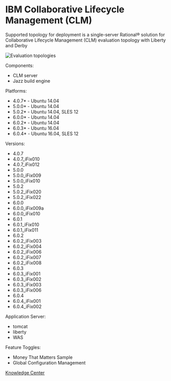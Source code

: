 # IBM Collaborative Lifecycle Management (CLM)

Supported topology for deployment is a single-server Rational® solution for Collaborative Lifecycle Management (CLM) evaluation topology with Liberty and Derby

![Evaluation topologies](https://jazz.net/wiki/pub/Deployment/StandardTopologiesOverview/evaluation.png)

Components:

* CLM server
* Jazz build engine

Platforms:

* 4.0.7* - Ubuntu 14.04
* 5.0.0* - Ubuntu 14.04
* 5.0.2* - Ubuntu 14.04, SLES 12
* 6.0.0* - Ubuntu 14.04
* 6.0.2* - Ubuntu 14.04
* 6.0.3* - Ubuntu 16.04
* 6.0.4* - Ubuntu 16.04, SLES 12

Versions:

* 4.0.7
* 4.0.7_iFix010
* 4.0.7_iFix012
* 5.0.0
* 5.0.0_iFix009
* 5.0.0_iFix010
* 5.0.2
* 5.0.2_iFix020
* 5.0.2_iFix022
* 6.0.0
* 6.0.0_iFix009a
* 6.0.0_iFix010
* 6.0.1
* 6.0.1_iFix010
* 6.0.1_iFix011
* 6.0.2
* 6.0.2_iFix003
* 6.0.2_iFix004
* 6.0.2_iFix006
* 6.0.2_iFix007
* 6.0.2_iFix008
* 6.0.3
* 6.0.3_iFix001
* 6.0.3_iFix002
* 6.0.3_iFix003
* 6.0.3_iFix006
* 6.0.4
* 6.0.4_iFix001
* 6.0.4_iFix002

Application Server:
* tomcat
* liberty
* WAS

Feature Toggles:

* Money That Matters Sample
* Global Configuration Management

[Knowledge Center][1]

[1]: https://www.ibm.com/support/knowledgecenter/SSYMRC/clm_family_welcome.html "Title"
